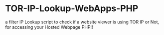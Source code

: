 # TOR-IP-Lookup-WebApps-PHP
a filter IP Lookup script to check if a website viewer is using TOR IP or Not, for accessing your Hosted Webpage PHP!!
